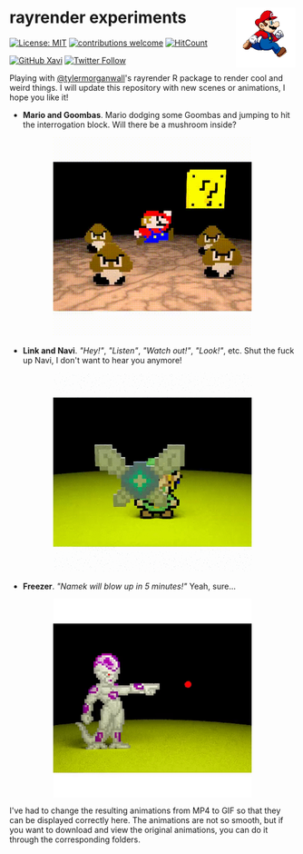 # rayrender experiments <img src='mario.gif' align="right" height="105" /></a>

<!-- badges: start -->
[![License: MIT](https://img.shields.io/badge/License-MIT-blue.svg)](https://opensource.org/licenses/MIT)
[![contributions welcome](https://img.shields.io/badge/contributions-welcome-brightgreen.svg?style=flat)](https://github.com/xavivg91/rayrender-experiments/issues/new)
[![HitCount](http://hits.dwyl.com/xavivg91/rayrender-experiments.svg)](http://hits.dwyl.com/xavivg91/rayrender-experiments)

[![GitHub Xavi](https://img.shields.io/github/followers/xavivg91?label=follow&style=social)](https://github.com/xavivg91/)
[![Twitter Follow](https://img.shields.io/twitter/follow/Xavier91vg.svg?style=social)](https://twitter.com/Xavier91vg)
<!-- badges: end -->

Playing with [@tylermorganwall](https://twitter.com/tylermorganwall)'s rayrender R package to render cool and weird things. I will update this repository with new scenes or animations, I hope you like it!

* **Mario and Goombas**. Mario dodging some Goombas and jumping to hit the interrogation block. Will there be a mushroom inside?

<p align="center">
<img src='Mario and Goombas/mario-and-goombas.gif' height="350" /></a>
</p>

* **Link and Navi**. _"Hey!"_, _"Listen"_, _"Watch out!"_, _"Look!"_, etc. Shut the fuck up Navi, I don't want to hear you anymore!

<p align="center">
<img src='Link and Navi/link-and-navi.gif' height="350" /></a>
</p>

* **Freezer**. _"Namek will blow up in 5 minutes!"_ Yeah, sure...

<p align="center">
<img src='Freezer/freezer.gif' align="center" height="350" /></a>
</p>

I've had to change the resulting animations from MP4 to GIF so that they can be displayed correctly here. The animations are not so smooth, but if you want to download and view the original animations, you can do it through the corresponding folders.



